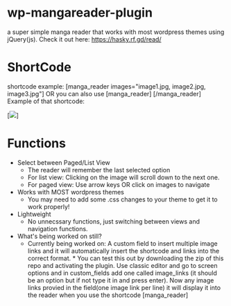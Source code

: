 # wp-mangareader-plugin
a super simple manga reader that works with most wordpress themes using jQuery(js).
Check it out here: https://hasky.rf.gd/read/

# ShortCode
shortcode example: [manga_reader images="image1.jpg, image2.jpg, image3.jpg"] OR you can also use [manga_reader]  [/manga_reader]
Example of that shortcode: 


[<img src="http://i.epvpimg.com/qle7aab.png">]


# Functions
  * Select between Paged/List View
      * The reader will remember the last selected option
      * For list view: Clicking on the image will scroll down to the next one.
      * For paged view: Use arrow keys OR click on images to navigate
  * Works with MOST wordpress themes
      * You may need to add some .css changes to your theme to get it to work properly!
  * Lightweight
      * No unnecssary functions, just switching between views and navigation functions.
  * What's being worked on still?
      * Currently being worked on: A custom field to insert multiple image links and it will automatically insert the shortcode and links into the correct format.
             * You can test this out by downloading the zip of this repo and activating the plugin. Use classic editor and go to screen options and in custom_fields add one called image_links (it should be an option but if not type it in and press enter). Now any image links provied in the field(one image link per line) it will display it into the reader when you use the shortcode [manga_reader] 
     
     

